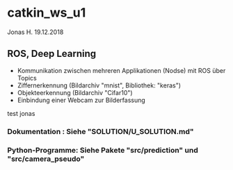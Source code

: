 # catkin_ws_u1
Jonas H.
19.12.2018
## ROS, Deep Learning
- Kommunikation zwischen mehreren Applikationen (Nodse) mit ROS über Topics
- Ziffernerkennung (Bildarchiv "mnist", Bibliothek: "keras")
- Objekteerkennung (Bildarchiv "Cifar10")
- Einbindung einer Webcam zur Bilderfassung

test jonas

### Dokumentation  : Siehe "SOLUTION/U_SOLUTION.md"
### Python-Programme: Siehe Pakete "src/prediction" und "src/camera_pseudo"

